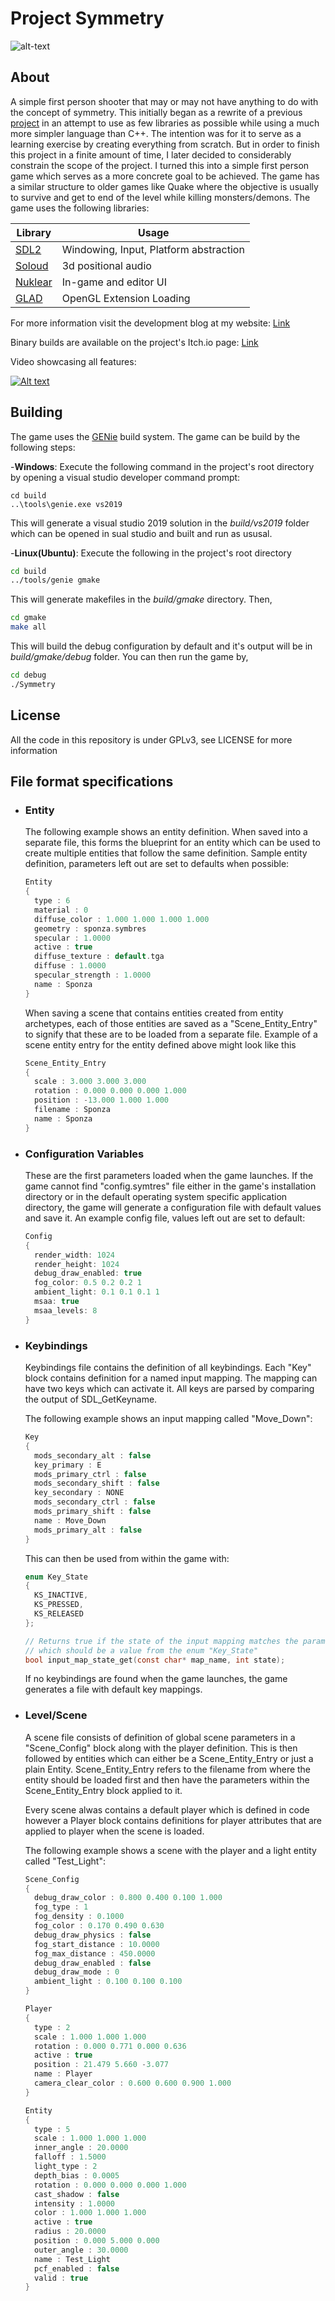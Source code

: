 # Project Symmetry

![alt-text](screenshots/project_symmetry.jpg "Project Symmetry")

## About

A simple first person shooter that may or may not have anything to do with the concept of symmetry. This initially began as a rewrite of a previous
[project](https://github.com/shariqshah/Project-Abstraction) in an attempt to use as few libraries as possible while using a much more simpler language than C++.
The intention was for it to serve as a learning exercise by creating everything from scratch. But in order to finish this project in a finite amount of time, I later decided to considerably constrain the 
scope of the project. I turned this into a simple first person game which serves as a more concrete goal to be achieved.
The game has a similar structure to older games like Quake where the objective is usually to survive and get to end of the level while killing monsters/demons.
The game uses the following libraries:

| Library                                      | Usage                                   |
| ---------------------------------------------| --------------------------------------- |
| [SDL2](https://www.libsdl.org/)              | Windowing, Input, Platform abstraction  |
| [Soloud](http://sol.gfxile.net/soloud/)      | 3d positional audio                     |
| [Nuklear](https://github.com/vurtun/nuklear) | In-game and editor UI                   |
| [GLAD](https://github.com/dav1dde/glad-web)  | OpenGL Extension Loading                |

For more information visit the development blog at my website: [Link](http://shariqshah.com/tags/project-symmetry/)

Binary builds are available on the project's Itch.io page: [Link](https://bluerriq.itch.io/symmetry)

Video showcasing all features: 

[![Alt text](https://img.youtube.com/vi/os-iuuXqUAc/0.jpg)](https://youtu.be/os-iuuXqUAc)

## Building

The game uses the [GENie](https://github.com/bkaradzic/GENie) build system. The game can be build by the following steps:

-**Windows**: Execute the following command in the project's root directory by opening a visual studio developer command prompt:

  ```shell
  cd build
  ..\tools\genie.exe vs2019
  ```

This will generate a visual studio 2019 solution in the *build/vs2019* folder which can be opened in sual studio and built and run as ususal.

-**Linux(Ubuntu)**: Execute the following in the project's root directory

  ```bash
  cd build
  ../tools/genie gmake
  ```

  This will generate makefiles in the *build/gmake* directory. Then,

  ```bash
  cd gmake
  make all
  ```

  This will build the debug configuration by default and it's output will be in *build/gmake/debug* folder. You can then run the game by,

  ```bash
  cd debug
  ./Symmetry
  ```

## License

All the code in this repository is under GPLv3, see LICENSE for more information

## File format specifications

- ### Entity
  The following example shows an entity definition. When saved into a separate file, this forms the blueprint for 
  an entity which can be used to create multiple entities that follow the same definition.
  Sample entity definition, parameters left out are set to defaults when possible:

  ```C
  Entity
  {
  	type : 6
  	material : 0
  	diffuse_color : 1.000 1.000 1.000 1.000
  	geometry : sponza.symbres
  	specular : 1.0000
  	active : true
  	diffuse_texture : default.tga
  	diffuse : 1.0000
  	specular_strength : 1.0000
  	name : Sponza
  }

  ```
  When saving a scene that contains entities created from entity archetypes, each of those entities are saved as a "Scene_Entity_Entry"
  to signify that these are to be loaded from a separate file. Example of a scene entity entry for the entity defined above might 
  look like this 

  ```C
  Scene_Entity_Entry
  {
  	scale : 3.000 3.000 3.000
  	rotation : 0.000 0.000 0.000 1.000
  	position : -13.000 1.000 1.000
  	filename : Sponza
  	name : Sponza
  }
  ```

- ### Configuration Variables 

  These are the first parameters loaded when the game launches. If the game cannot find "config.symtres" file either in the game's installation directory or in the default operating system specific application directory, the game will generate a configuration file with default values and save it. An example config file, values left out are set to default:

  ```C
  Config
  {
    render_width: 1024
    render_height: 1024
    debug_draw_enabled: true
    fog_color: 0.5 0.2 0.2 1
    ambient_light: 0.1 0.1 0.1 1
    msaa: true
    msaa_levels: 8
  }
  ```

- ### Keybindings

  Keybindings file contains the definition of all keybindings. Each "Key" block contains definition for 
  a named input mapping. The mapping can have two keys which can activate it. All keys are parsed by comparing the output of SDL_GetKeyname.

  The following example shows an input mapping called "Move_Down":

  ```C
  Key
  {
  	mods_secondary_alt : false
  	key_primary : E
  	mods_primary_ctrl : false
  	mods_secondary_shift : false
  	key_secondary : NONE
  	mods_secondary_ctrl : false
  	mods_primary_shift : false
  	name : Move_Down
  	mods_primary_alt : false
  }
  ```
  This can then be used from within the game with:

  ```C
  enum Key_State
  {
  	KS_INACTIVE,
  	KS_PRESSED,
  	KS_RELEASED
  };

  // Returns true if the state of the input mapping matches the parameter 'state'
  // which should be a value from the enum "Key_State"
  bool input_map_state_get(const char* map_name, int state);
  ```
  If no keybindings are found when the game launches, the game generates a file with default key mappings.

- ### Level/Scene

  A scene file consists of definition of global scene parameters in a "Scene_Config" block along with the player definition. 
  This is then followed by entities which can either be a Scene_Entity_Entry or just a plain Entity. 
  Scene_Entity_Entry refers to the filename from where the entity should be loaded first and then have the parameters
  within the Scene_Entity_Entry block applied to it. 

  Every scene alwas contains a default player which is defined in code however a Player block contains definitions
  for player attributes that are applied to player when the scene is loaded.

  The following example shows a scene with the player and a light entity called "Test_Light":

  ```C
  Scene_Config
  {
  	debug_draw_color : 0.800 0.400 0.100 1.000
  	fog_type : 1
  	fog_density : 0.1000
  	fog_color : 0.170 0.490 0.630
  	debug_draw_physics : false
  	fog_start_distance : 10.0000
  	fog_max_distance : 450.0000
  	debug_draw_enabled : false
  	debug_draw_mode : 0
  	ambient_light : 0.100 0.100 0.100
  }

  Player
  {
  	type : 2
  	scale : 1.000 1.000 1.000
  	rotation : 0.000 0.771 0.000 0.636
  	active : true
  	position : 21.479 5.660 -3.077
  	name : Player
  	camera_clear_color : 0.600 0.600 0.900 1.000
  }
  
  Entity
  {
  	type : 5
  	scale : 1.000 1.000 1.000
  	inner_angle : 20.0000
  	falloff : 1.5000
  	light_type : 2
  	depth_bias : 0.0005
  	rotation : 0.000 0.000 0.000 1.000
  	cast_shadow : false
  	intensity : 1.0000
  	color : 1.000 1.000 1.000
  	active : true
  	radius : 20.0000
  	position : 0.000 5.000 0.000
  	outer_angle : 30.0000
  	name : Test_Light
  	pcf_enabled : false
  	valid : true
  }
  ```

